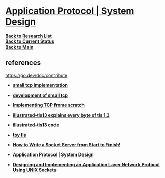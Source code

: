 # **[Application Protocol | System Design](https://www.geeksforgeeks.org/application-protocol-system-design/)**

**[Back to Research List](../../../research_list.md)**\
**[Back to Current Status](../../../../development/status/weekly/current_status.md)**\
**[Back to Main](../../../../README.md)**

## references

https://go.dev/doc/contribute
- **[small tcp implementation](https://github.com/saminiir/level-ip)**
- **[development of small tcp](https://github.com/saminiir/level-ip/blob/master/Documentation/development.md)**
- **[Implementing TCP frome scratch](https://stace.dev/rc-05-tcp-in-rust/)**
- **[illustrated-tls13 explains every byte of tls 1.3](https://tls13.xargs.org/)**
- **[illustrated-tls13 code](https://github.com/syncsynchalt/illustrated-tls13)**
- **[toy tls](https://jvns.ca/blog/2022/03/23/a-toy-version-of-tls/)**
- **[How to Write a Socket Server from Start to Finish!](https://www.youtube.com/watch?v=9jKqwEpilNE)**
- **[Application Protocol | System Design](https://www.geeksforgeeks.org/application-protocol-system-design/)**

- **[Designing and Implementing an Application Layer Network Protocol Using UNIX Sockets](https://www.egr.msu.edu/classes/ece480/capstone/fall12/group02/documents/Ryan-Lattrel_App-Note.pdf)**
